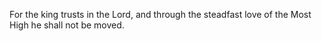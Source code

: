 For the king trusts in the Lord, and through the steadfast love of the Most High he shall not be moved.
